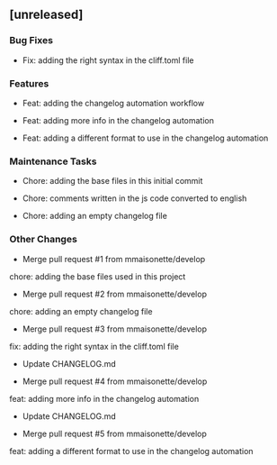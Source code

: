 ## [unreleased]

### Bug Fixes

- Fix: adding the right syntax in the cliff.toml file


### Features

- Feat: adding the changelog automation workflow

- Feat: adding more info in the changelog automation

- Feat: adding a different format to use in the changelog automation


### Maintenance Tasks

- Chore: adding the base files in this initial commit

- Chore: comments written in the js code converted to english

- Chore: adding an empty changelog file


### Other Changes

- Merge pull request #1 from mmaisonette/develop

chore: adding the base files used in this project
- Merge pull request #2 from mmaisonette/develop

chore: adding an empty changelog file
- Merge pull request #3 from mmaisonette/develop

fix: adding the right syntax in the cliff.toml file
- Update CHANGELOG.md

- Merge pull request #4 from mmaisonette/develop

feat: adding more info in the changelog automation
- Update CHANGELOG.md

- Merge pull request #5 from mmaisonette/develop

feat: adding a different format to use in the changelog automation

